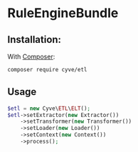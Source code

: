 # RuleEngineBundle

## Installation:

With [Composer](http://packagist.org):
```sh
composer require cyve/etl
```

## Usage

```php
$etl = new Cyve\ETL\ELT();
$etl->setExtractor(new Extractor())
    ->setTransformer(new Transformer())
    ->setLoader(new Loader())
    ->setContext(new Context())
    ->process();
```
